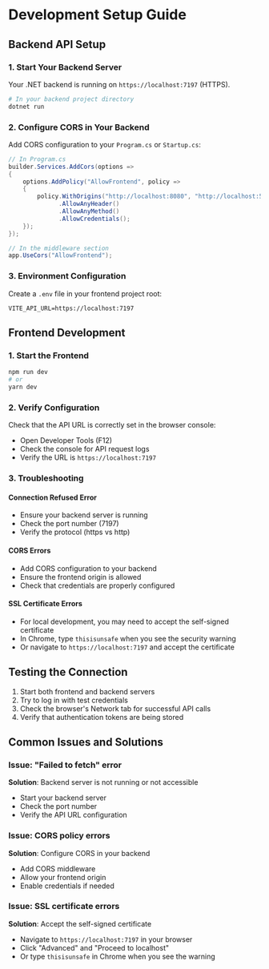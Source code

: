 # Development Setup Guide

## Backend API Setup

### 1. Start Your Backend Server
Your .NET backend is running on `https://localhost:7197` (HTTPS).

```bash
# In your backend project directory
dotnet run
```

### 2. Configure CORS in Your Backend
Add CORS configuration to your `Program.cs` or `Startup.cs`:

```csharp
// In Program.cs
builder.Services.AddCors(options =>
{
    options.AddPolicy("AllowFrontend", policy =>
    {
        policy.WithOrigins("http://localhost:8080", "http://localhost:5173")
              .AllowAnyHeader()
              .AllowAnyMethod()
              .AllowCredentials();
    });
});

// In the middleware section
app.UseCors("AllowFrontend");
```

### 3. Environment Configuration
Create a `.env` file in your frontend project root:

```env
VITE_API_URL=https://localhost:7197
```

## Frontend Development

### 1. Start the Frontend
```bash
npm run dev
# or
yarn dev
```

### 2. Verify Configuration
Check that the API URL is correctly set in the browser console:
- Open Developer Tools (F12)
- Check the console for API request logs
- Verify the URL is `https://localhost:7197`

### 3. Troubleshooting

#### Connection Refused Error
- Ensure your backend server is running
- Check the port number (7197)
- Verify the protocol (https vs http)

#### CORS Errors
- Add CORS configuration to your backend
- Ensure the frontend origin is allowed
- Check that credentials are properly configured

#### SSL Certificate Errors
- For local development, you may need to accept the self-signed certificate
- In Chrome, type `thisisunsafe` when you see the security warning
- Or navigate to `https://localhost:7197` and accept the certificate

## Testing the Connection

1. Start both frontend and backend servers
2. Try to log in with test credentials
3. Check the browser's Network tab for successful API calls
4. Verify that authentication tokens are being stored

## Common Issues and Solutions

### Issue: "Failed to fetch" error
**Solution**: Backend server is not running or not accessible
- Start your backend server
- Check the port number
- Verify the API URL configuration

### Issue: CORS policy errors
**Solution**: Configure CORS in your backend
- Add CORS middleware
- Allow your frontend origin
- Enable credentials if needed

### Issue: SSL certificate errors
**Solution**: Accept the self-signed certificate
- Navigate to `https://localhost:7197` in your browser
- Click "Advanced" and "Proceed to localhost"
- Or type `thisisunsafe` in Chrome when you see the warning 